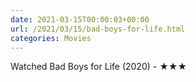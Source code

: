 ```yaml
---
date: 2021-03-15T00:00:03+00:00
url: /2021/03/15/bad-boys-for-life.html
categories: Movies
---
```

Watched Bad Boys for Life (2020) - ★★★




